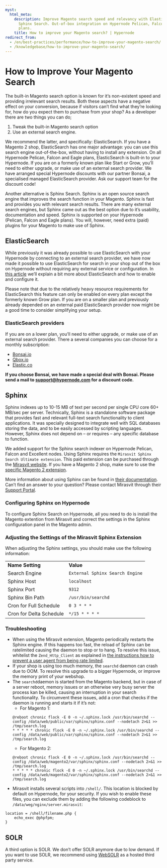 ```yaml
---
myst:
  html_meta:
    description: Improve Magento search speed and relevancy with ElasticSearch or
      Sphinx Search. Out-of-box integration on Hypernode Pelican, Falcon and Eagle
      plans.
    title: How to improve your Magento search? | Hypernode
redirect_from:
  - /en/best-practices/performance/how-to-improve-your-magento-search/
  - /knowledgebase/how-to-improve-your-magento-search/
---
```


<!-- source: https://support.hypernode.com/en/best-practices/performance/how-to-improve-your-magento-search/ -->

# How to Improve Your Magento Search

The built-in Magento search option is known for it’s non-existent speed and providing irrelevant search results. Both these aspects have a negative effect on your conversion, because if visitors can’t find what they’re looking for, how do you expect them to purchase from your shop? As a developer there are two things you can do;

1. Tweak the built-in Magento search option
1. Use an external search engine.

We recommend the latter, and specifically: ElasticSearch. If you have a Magento 2 shop, ElasticSearch has one major advantage: you can use this search engine out-of-the-box, without having to install any extension. On all Hypernode Pelican, Falcon and Eagle plans, ElasticSearch is built-in to your Hypernode. If you are on a formerly known plan like Start or Grow, you’ll need to either upgrade, or make use of an external search provider. We have arranged special Hypernode discounts with our partner Bonsai, a specialised managed ElasticSearch provider. Ask our support team for the discount code!

Another alternative is Sphinx Search. Sphinx is an open source search engine that improves the search function in your Magento. Sphinx is fast and provides you with relevant search results. There are many external search engines, but Sphinx came out as the best option due to it’s usability, documentation and speed. Sphinx is supported on your Hypernode (Pelican, Falcon and Eagle plans). You will, however, need extra (paid) plugins for your Magento to make use of Sphinx.

## ElasticSearch

While previously it was already possible to use ElasticSearch with your Hypernode by connecting to an external search provider, we have now made it possible to use ElasticSearch for search in your shop out of the box on Hypernode without requiring any external service or configuration. In [this article](../../hypernode-platform/tools/how-to-use-elasticsearch-on-hypernode.md) we’ll explain a bit more about ElasticSearch and how to enable and configure it.

Please note that due to the relatively heavy resource requirements for ElasticSearch this feature can only be enabled on every plan except the formerly known Grow plan. If you are on a smaller plan and previously already depended on an external paid ElasticSearch provider now might be a good time to consider simplifying your setup.

### ElasticSearch providers

If you are on a lower plan, you’ll need to either upgrade, or make use of an external search provider. There a several companies you can choose for a monthly subscription:

- [Bonsai.io](https://bonsai.io/)
- [Qbox.io](https://qbox.io/)
- [Elastic.co](https://www.elastic.co/cloud/as-a-service)

**If you choose Bonsai, we have made a special deal with Bonsai. Please send a mail to support@hypernode.com for a discount code.**

## Sphinx

Sphinx indexes up to 10-15 MB of text per second per single CPU core 60+ MB/sec per server. Technically, Sphinx is a standalone software package that provides fast and relevant full-text search functionality to client applications. It was specially designed to integrate well with SQL databases storing the data, and to be easily accessed by scripting languages. However, Sphinx does not depend on – or requires – any specific database to function.

We added support for the Sphinx search indexer on Hypernode Pelican, Falcon and Excellent nodes. Using Sphinx requires the `Mirasvit Sphinx Search Ultimate extension`. This paid extension can be purchased through the [Mirasvit website](https://mirasvit.com/magento-extensions/sphinx-search-ultimate.html). If you have a Magento 2 shop, make sure to use the [specific Magento 2 extension](https://mirasvit.com/magento-2-extensions/sphinx-search-ultimate.html).

More information about using Sphinx can be found in [their documentation](http://sphinxsearch.com/docs/). Can’t find an answer to your question? Please contact Mirasvit through their [Support Portal](https://mirasvit.com/contact/).

### Configuring Sphinx on Hypernode

To configure Sphinx Search on Hypernode, all you need to do is install the Magento extention from Mirasvit and correct the settings in the Sphinx configuration panel in the Magento admin.

### Adjusting the Settings of the Mirasvit Sphinx Extension

When adjusting the Sphinx settings, you should make use the following information:

|                         |                                 |
| ----------------------- | ------------------------------- |
| **Name Setting**        | **Value**                       |
| Search Engine           | `External Sphinx Search Engine` |
| Sphinx Host             | `localhost`                     |
| Sphinx Port             | `9312`                          |
| Sphinx Bin Path         | `/usr/bin/searchd`              |
| Cron for Full Schedule  | `0 3 * * *`                     |
| Cron for Delta Schedule | `*/15 * * * *`                  |

### Troubleshooting

- When using the Mirasvit extension, Magento periodically restarts the Sphinx engine. If this happens too fast, the reload of Sphinx can be ratelimited causing the daemon to stop or to hang. To resolve this issue, whitelist the `Zend_Http_Client` as explained in [the instructions how to prevent a user agent from being rate limited](../../hypernode-platform/nginx/how-to-resolve-rate-limited-requests-429-too-many-requests.md#rate-limiting-for-bots-and-crawlers).
- If your shop is using too much memory, the `searchd` daemon can crash due to OOM. To resolve this upgrade to a bigger Hypernode, or improve the memory print of your webshop.
- The `searchd`daemon is started from the Magento backend, but in case of a server reboot, memory issues or an otherwise very busy server the process kan be killed, causing an interruption in your search functionality. To circumvent these issues, add a cron that checks if the daemon is running and starts it if it’s not:
  - For Magento 1:
  ```text
  @reboot chronic flock -E 0 -n ~/.sphinx.lock /usr/bin/searchd --config /data/web/public/var/sphinx/sphinx.conf --nodetach 2>&1 >> /tmp/search.log
  * * * * * chronic flock -E 0 -n ~/.sphinx.lock /usr/bin/searchd --config /data/web/public/var/sphinx/sphinx.conf --nodetach 2>&1 >> /tmp/search.log
  ```
  - For Magento 2:
  ```text
  @reboot chronic flock -E 0 -n ~/.sphinx.lock /usr/bin/searchd --config /data/web/magento2/var/sphinx/sphinx.conf --nodetach 2>&1 >> /tmp/search.log
  * * * * * chronic flock -E 0 -n ~/.sphinx.lock /usr/bin/searchd --config /data/web/magento2/var/sphinx/sphinx.conf --nodetach 2>&1 >> /tmp/search.log
  ```
- Mirasvit installs several scripts into `/shell/`. This location is blocked by default on Hypernode, for your security. If you wish to enable these files, you can exclude them by adding the following codeblock to `/data/weg/nginx/server.mirasvit`:

```nginx
location = /shell/filename.php {
    echo_exec @phpfpm;
}
```

## SOLR

A third option is SOLR. We don’t offer SOLR anymore due to low demand. If you want to use SOLR, we recommend using [WebSOLR](https://www.websolr.com/) as a hosted third party service.
